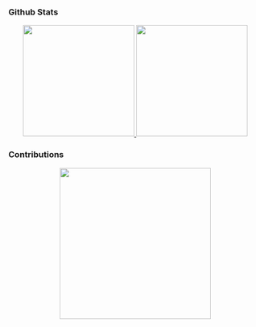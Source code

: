 <!--
**anhbanlinhle/anhbanlinhle** is a ✨ _special_ ✨ repository because its `README.md` (this file) appears on your GitHub profile.

Here are some ideas to get you started:

- 🔭 I’m currently working on ...
- 🌱 I’m currently learning ...
- 👯 I’m looking to collaborate on ...
- 🤔 I’m looking for help with ...
- 💬 Ask me about ...
- 📫 How to reach me: ...
- 😄 Pronouns: ...
- ⚡ Fun fact: ...
-->

### Github Stats

<p align="center">
<a href="https://github.com/anhbanlinhle">
  <img height="221em" src="https://github-readme-stats.vercel.app/api?username=anhbanlinhle&show_icons=true&theme=neon&show=prs_merged,prs_merged_percentage&border_radius=6&rank_icon=github"/>
  <img height="221em" src="https://github-readme-stats.vercel.app/api/top-langs/?username=anhbanlinhle&langs_count=10&layout=compact&theme=neon"/>
</a>
</p>

### Contributions

<p align="center">
<a href="https://github.com/anhbanlinhle">
  <img height="300em" src="https://github-readme-streak-stats.herokuapp.com/?user=anhbanlinhle&theme=neon"/>
</a>
</p>




